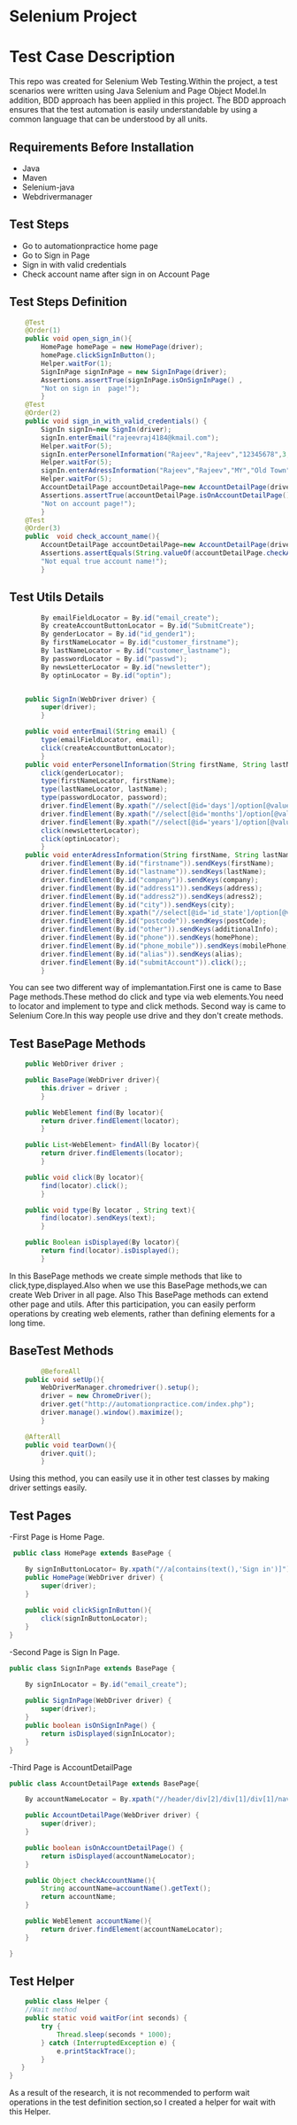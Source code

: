 # Selenium Project

# Test Case Description

This repo was created for Selenium Web Testing.Within the project, a test scenarios were written using Java Selenium and Page Object Model.In addition, BDD approach has been applied in this project. The BDD approach ensures that the test automation is easily understandable by using a common language that can be understood by all units.

## Requirements Before Installation
- Java
- Maven
- Selenium-java
- Webdrivermanager

## Test Steps

- Go to automationpractice home page
- Go to Sign in Page
- Sign in with valid credentials
- Check account name after sign in on Account Page

## Test Steps Definition
```java
    @Test
    @Order(1)
    public void open_sign_in(){
        HomePage homePage = new HomePage(driver);
        homePage.clickSignInButton();
        Helper.waitFor(1);
        SignInPage signInPage = new SignInPage(driver);
        Assertions.assertTrue(signInPage.isOnSignInPage() ,
        "Not on sign in  page!");
        }
    @Test
    @Order(2)
    public void sign_in_with_valid_credentials() {
        SignIn signIn=new SignIn(driver);
        signIn.enterEmail("rajeevraj4184@kmail.com");
        Helper.waitFor(5);
        signIn.enterPersonelInformation("Rajeev","Rajeev","12345678",3,11,1997);
        Helper.waitFor(5);
        signIn.enterAdressInformation("Rajeev","Rajeev","MY","Old Town","Left","NY",1,"11111","My Town","123","321","my home");
        Helper.waitFor(5);
        AccountDetailPage accountDetailPage=new AccountDetailPage(driver);
        Assertions.assertTrue(accountDetailPage.isOnAccountDetailPage(),
        "Not on account page!");
        }
    @Test
    @Order(3)
    public  void check_account_name(){
        AccountDetailPage accountDetailPage=new AccountDetailPage(driver);
        Assertions.assertEquals(String.valueOf(accountDetailPage.checkAccountName()),"Rajeev Rajeev",
        "Not equal true account name!");
        }

```

## Test Utils Details

```java
        By emailFieldLocator = By.id("email_create");
        By createAccountButtonLocator = By.id("SubmitCreate");
        By genderLocator = By.id("id_gender1");
        By firstNameLocator = By.id("customer_firstname");
        By lastNameLocator = By.id("customer_lastname");
        By passwordLocator = By.id("passwd");
        By newsLetterLocator = By.id("newsletter");
        By optinLocator = By.id("optin");


    public SignIn(WebDriver driver) {
        super(driver);
        }

    public void enterEmail(String email) {
        type(emailFieldLocator, email);
        click(createAccountButtonLocator);
        }
    public void enterPersonelInformation(String firstName, String lastName, String password,int birthDay,int birthMonth,int birthYear) {
        click(genderLocator);
        type(firstNameLocator, firstName);
        type(lastNameLocator, lastName);
        type(passwordLocator, password);
        driver.findElement(By.xpath("//select[@id='days']/option[@value='"+birthDay+"']")).click();
        driver.findElement(By.xpath("//select[@id='months']/option[@value='"+birthMonth+"']")).click();
        driver.findElement(By.xpath("//select[@id='years']/option[@value='"+birthYear+"']")).click();
        click(newsLetterLocator);
        click(optinLocator);
        }
    public void enterAdressInformation(String firstName, String lastName,String company,String address,String adress2,String city,int stateNumber,String postCode,String additionalInfo,String homePhone,String mobilePhone,String alias) {
        driver.findElement(By.id("firstname")).sendKeys(firstName);
        driver.findElement(By.id("lastname")).sendKeys(lastName);
        driver.findElement(By.id("company")).sendKeys(company);
        driver.findElement(By.id("address1")).sendKeys(address);
        driver.findElement(By.id("address2")).sendKeys(adress2);
        driver.findElement(By.id("city")).sendKeys(city);
        driver.findElement(By.xpath("//select[@id='id_state']/option[@value='"+stateNumber+"']")).click();
        driver.findElement(By.id("postcode")).sendKeys(postCode);
        driver.findElement(By.id("other")).sendKeys(additionalInfo);
        driver.findElement(By.id("phone")).sendKeys(homePhone);
        driver.findElement(By.id("phone_mobile")).sendKeys(mobilePhone);
        driver.findElement(By.id("alias")).sendKeys(alias);
        driver.findElement(By.id("submitAccount")).click();;
        }
```
 You can see two different way of implemantation.First one is came to Base Page methods.These method do click and type via web elements.You need to locator and implement to type and click methods.
 Second way is came to Selenium Core.In this way people use drive and they don't create methods.
 
## Test BasePage Methods

```java
    public WebDriver driver ;

    public BasePage(WebDriver driver){
        this.driver = driver ;
        }

    public WebElement find(By locator){
        return driver.findElement(locator);
        }

    public List<WebElement> findAll(By locator){
        return driver.findElements(locator);
        }

    public void click(By locator){
        find(locator).click();
        }

    public void type(By locator , String text){
        find(locator).sendKeys(text);
        }

    public Boolean isDisplayed(By locator){
        return find(locator).isDisplayed();
        }
```

In this BasePage methods we create simple methods that like to click,type,displayed.Also when we use this BasePage methods,we can create Web Driver in all page.
Also This BasePage methods can extend other page and utils. After this participation, you can easily perform operations by creating web elements, rather than defining elements for a long time.

## BaseTest Methods
```java
        @BeforeAll
    public void setUp(){
        WebDriverManager.chromedriver().setup();
        driver = new ChromeDriver();
        driver.get("http://automationpractice.com/index.php");
        driver.manage().window().maximize();
        }

    @AfterAll
    public void tearDown(){
        driver.quit();
        }

```

Using this method, you can easily use it in other test classes by making driver settings easily.

## Test Pages

-First Page is Home Page.
```java
 public class HomePage extends BasePage {

    By signInButtonLocator= By.xpath("//a[contains(text(),'Sign in')]");
    public HomePage(WebDriver driver) {
        super(driver);
    }
    
    public void clickSignInButton(){
        click(signInButtonLocator);
    }
}
```

-Second Page is Sign In Page.
```java
public class SignInPage extends BasePage {

    By signInLocator = By.id("email_create");
    
    public SignInPage(WebDriver driver) {
        super(driver);
    }
    public boolean isOnSignInPage() {
        return isDisplayed(signInLocator);
    }
}
```

-Third Page is AccountDetailPage
```java
public class AccountDetailPage extends BasePage{

    By accountNameLocator = By.xpath("//header/div[2]/div[1]/div[1]/nav[1]/div[1]/a[1]");

    public AccountDetailPage(WebDriver driver) {
        super(driver);
    }

    public boolean isOnAccountDetailPage() {
        return isDisplayed(accountNameLocator);
    }

    public Object checkAccountName(){
        String accountName=accountName().getText();
        return accountName;
    }

    public WebElement accountName(){
        return driver.findElement(accountNameLocator);
    }

}
```

## Test Helper
```java
    public class Helper {
    //Wait method
    public static void waitFor(int seconds) {
        try {
            Thread.sleep(seconds * 1000);
        } catch (InterruptedException e) {
            e.printStackTrace();
        }
   }
}
```

As a result of the research, it is not recommended to perform wait operations in the test definition section,so I created a helper for wait with this Helper.
